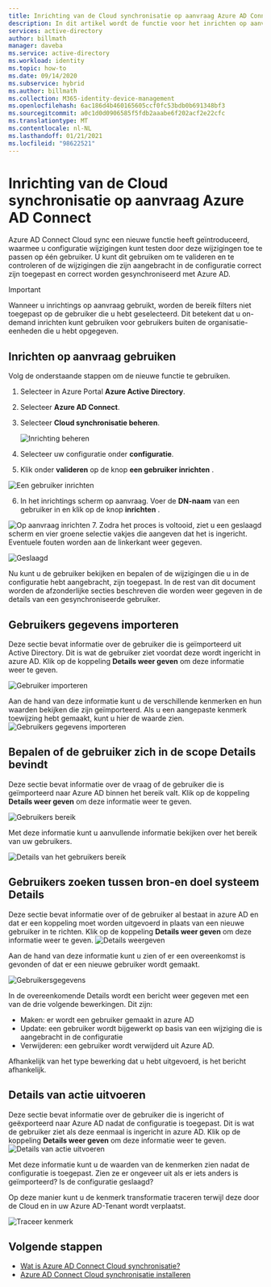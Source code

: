 ```yaml
---
title: Inrichting van de Cloud synchronisatie op aanvraag Azure AD Connect
description: In dit artikel wordt de functie voor het inrichten op aanvraag beschreven.
services: active-directory
author: billmath
manager: daveba
ms.service: active-directory
ms.workload: identity
ms.topic: how-to
ms.date: 09/14/2020
ms.subservice: hybrid
ms.author: billmath
ms.collection: M365-identity-device-management
ms.openlocfilehash: 6ac186d4b460165605ccf0fc53bdb0b691348bf3
ms.sourcegitcommit: a0c1d0d0906585f5fdb2aaabe6f202acf2e22cfc
ms.translationtype: MT
ms.contentlocale: nl-NL
ms.lasthandoff: 01/21/2021
ms.locfileid: "98622521"
---
```

# <a name="azure-ad-connect-cloud-sync-on-demand-provisioning"></a>Inrichting van de Cloud synchronisatie op aanvraag Azure AD Connect

Azure AD Connect Cloud sync een nieuwe functie heeft geïntroduceerd, waarmee u configuratie wijzigingen kunt testen door deze wijzigingen toe te passen op één gebruiker.  U kunt dit gebruiken om te valideren en te controleren of de wijzigingen die zijn aangebracht in de configuratie correct zijn toegepast en correct worden gesynchroniseerd met Azure AD.  

> [!IMPORTANT] 
> Wanneer u inrichtings op aanvraag gebruikt, worden de bereik filters niet toegepast op de gebruiker die u hebt geselecteerd.  Dit betekent dat u on-demand inrichten kunt gebruiken voor gebruikers buiten de organisatie-eenheden die u hebt opgegeven.


## <a name="using-on-demand-provisioning"></a>Inrichten op aanvraag gebruiken
Volg de onderstaande stappen om de nieuwe functie te gebruiken.


1.  Selecteer in Azure Portal **Azure Active Directory**.
2.  Selecteer **Azure AD Connect**.
3.  Selecteer **Cloud synchronisatie beheren**.

    ![Inrichting beheren](media/how-to-install/install-6.png)
4. Selecteer uw configuratie onder **configuratie**.
5. Klik onder **valideren** op de knop **een gebruiker inrichten** . 

 ![Een gebruiker inrichten](media/how-to-on-demand-provision/on-demand-2.png)

6. In het inrichtings scherm op aanvraag.  Voer de **DN-naam** van een gebruiker in en klik op de knop **inrichten** .  
 
 ![Op aanvraag inrichten](media/how-to-on-demand-provision/on-demand-3.png)
7. Zodra het proces is voltooid, ziet u een geslaagd scherm en vier groene selectie vakjes die aangeven dat het is ingericht.  Eventuele fouten worden aan de linkerkant weer gegeven.

  ![Geslaagd](media/how-to-on-demand-provision/on-demand-4.png)

Nu kunt u de gebruiker bekijken en bepalen of de wijzigingen die u in de configuratie hebt aangebracht, zijn toegepast.  In de rest van dit document worden de afzonderlijke secties beschreven die worden weer gegeven in de details van een gesynchroniseerde gebruiker.

## <a name="import-user-details"></a>Gebruikers gegevens importeren
Deze sectie bevat informatie over de gebruiker die is geïmporteerd uit Active Directory.  Dit is wat de gebruiker ziet voordat deze wordt ingericht in azure AD.  Klik op de koppeling **Details weer geven** om deze informatie weer te geven.

![Gebruiker importeren](media/how-to-on-demand-provision/on-demand-5.png)

Aan de hand van deze informatie kunt u de verschillende kenmerken en hun waarden bekijken die zijn geïmporteerd.  Als u een aangepaste kenmerk toewijzing hebt gemaakt, kunt u hier de waarde zien.
![Gebruikers gegevens importeren](media/how-to-on-demand-provision/on-demand-6.png)

## <a name="determine-if-user-is-in-scope-details"></a>Bepalen of de gebruiker zich in de scope Details bevindt
Deze sectie bevat informatie over de vraag of de gebruiker die is geïmporteerd naar Azure AD binnen het bereik valt.  Klik op de koppeling **Details weer geven** om deze informatie weer te geven.

![Gebruikers bereik](media/how-to-on-demand-provision/on-demand-7.png)

Met deze informatie kunt u aanvullende informatie bekijken over het bereik van uw gebruikers.

![Details van het gebruikers bereik](media/how-to-on-demand-provision/on-demand-10a.png)

## <a name="match-user-between-source-and-target-system-details"></a>Gebruikers zoeken tussen bron-en doel systeem Details
Deze sectie bevat informatie over of de gebruiker al bestaat in azure AD en dat er een koppeling moet worden uitgevoerd in plaats van een nieuwe gebruiker in te richten.  Klik op de koppeling **Details weer geven** om deze informatie weer te geven.
![Details weergeven](media/how-to-on-demand-provision/on-demand-8.png)

Aan de hand van deze informatie kunt u zien of er een overeenkomst is gevonden of dat er een nieuwe gebruiker wordt gemaakt.

![Gebruikersgegevens](media/how-to-on-demand-provision/on-demand-11.png)

In de overeenkomende Details wordt een bericht weer gegeven met een van de drie volgende bewerkingen.  Dit zijn:
- Maken: er wordt een gebruiker gemaakt in azure AD
- Update: een gebruiker wordt bijgewerkt op basis van een wijziging die is aangebracht in de configuratie
- Verwijderen: een gebruiker wordt verwijderd uit Azure AD.

Afhankelijk van het type bewerking dat u hebt uitgevoerd, is het bericht afhankelijk.

## <a name="perform-action-details"></a>Details van actie uitvoeren
Deze sectie bevat informatie over de gebruiker die is ingericht of geëxporteerd naar Azure AD nadat de configuratie is toegepast.  Dit is wat de gebruiker ziet als deze eenmaal is ingericht in azure AD.  Klik op de koppeling **Details weer geven** om deze informatie weer te geven.
![Details van actie uitvoeren](media/how-to-on-demand-provision/on-demand-9.png)

Met deze informatie kunt u de waarden van de kenmerken zien nadat de configuratie is toegepast.  Zien ze er ongeveer uit als er iets anders is geïmporteerd?  Is de configuratie geslaagd?  

Op deze manier kunt u de kenmerk transformatie traceren terwijl deze door de Cloud en in uw Azure AD-Tenant wordt verplaatst.

![Traceer kenmerk](media/how-to-on-demand-provision/on-demand-12.png)

## <a name="next-steps"></a>Volgende stappen 

- [Wat is Azure AD Connect Cloud synchronisatie?](what-is-cloud-sync.md)
- [Azure AD Connect Cloud synchronisatie installeren](how-to-install.md)
 
